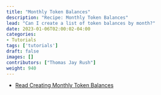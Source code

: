 ```yaml
---
title: "Monthly Token Balances"
description: "Recipe: Monthly Token Balances"
lead: "Can I create a list of token balances by month?"
date: 2023-01-06T02:00:02-04:00
categories:
- Tutorials
tags: ['tutorials']
draft: false
images: []
contributors: ["Thomas Jay Rush"]
weight: 940
---
```


- [Read Creating Monthly Token Balances](https://tjayrush.medium.com/recipe-monthly-token-balances-ff6a302fda80)
